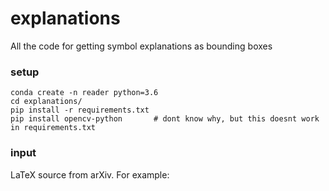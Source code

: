 # explanations

All the code for getting symbol explanations as bounding boxes


### setup

```
conda create -n reader python=3.6
cd explanations/
pip install -r requirements.txt
pip install opencv-python       # dont know why, but this doesnt work in requirements.txt
```

### input

LaTeX source from arXiv.  For example: 